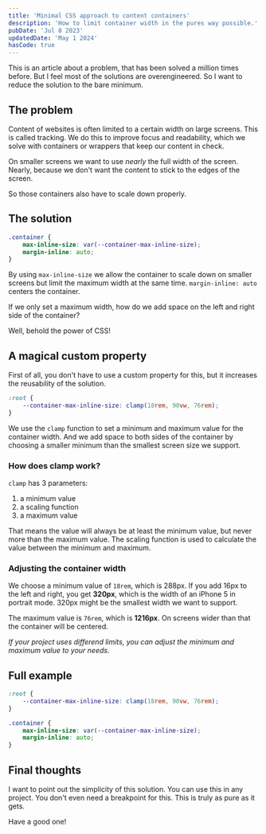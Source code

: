 ```yaml
---
title: 'Minimal CSS approach to content containers'
description: 'How to limit container width in the pures way possible.'
pubDate: 'Jul 8 2023'
updatedDate: 'May 1 2024'
hasCode: true
---
```


This is an article about a problem, that has been solved a million times before.
But I feel most of the solutions are overengineered.
So I want to reduce the solution to the bare minimum.

## The problem

Content of websites is often limited to a certain width on large screens. This is called tracking.
We do this to improve focus and readability, which we solve with containers or wrappers that keep our content in check.

On smaller screens we want to use _nearly_ the full width of the screen.
Nearly, because we don't want the content to stick to the edges of the screen.

So those containers also have to scale down properly.

## The solution

```css
.container {
	max-inline-size: var(--container-max-inline-size);
	margin-inline: auto;
}
```

By using `max-inline-size` we allow the container to scale down on smaller screens but limit the maximum width at the same time. `margin-inline: auto` centers the container.

If we only set a maximum width, how do we add space on the left and right side of the container?

Well, behold the power of CSS!

## A magical custom property

First of all, you don't have to use a custom property for this, but it increases the reusability of the solution.

```css
:root {
	--container-max-inline-size: clamp(18rem, 90vw, 76rem);
}
```

We use the `clamp` function to set a minimum and maximum value for the container width.
And we add space to both sides of the container by choosing a smaller minimum than the smallest screen size we support.

### How does clamp work?

`clamp` has 3 parameters:

1. a minimum value
1. a scaling function
1. a maximum value

That means the value will always be at least the minimum value, but never more than the maximum value.
The scaling function is used to calculate the value between the minimum and maximum.

### Adjusting the container width

We choose a minimum value of `18rem`, which is 288px. If you add 16px to the left and right, you get **320px**, which is the width of an iPhone 5 in portrait mode. 320px might be the smallest width we want to support.

The maximum value is `76rem`, which is **1216px**. On screens wider than that the container will be centered.

_If your project uses differend limits, you can adjust the minimum and maximum value to your needs._

## Full example

```css
:root {
	--container-max-inline-size: clamp(18rem, 90vw, 76rem);
}

.container {
	max-inline-size: var(--container-max-inline-size);
	margin-inline: auto;
}
```

## Final thoughts

I want to point out the simplicity of this solution.
You can use this in any project.
You don't even need a breakpoint for this.
This is truly as pure as it gets.

Have a good one!

